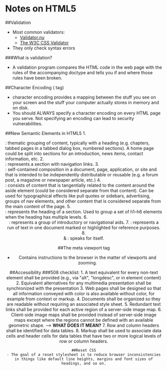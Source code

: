 # Notes on HTML5


##Validation
- Most common validators:
	* [Validator.nu](https://html5.validator.nu/)
	* [The W3C CSS Validator](https://html5.validator.nu/)
- They only check syntax errors

###What is validation?
- A validation program compares the HTML code in the web page with the rules of the accompanying doctype and tells you if and where those rules have been broken.


##Character Encoding (<meta> tag)
- character encoding provides a mapping between the stuff you see on your screen and the stuff your computer actually stores in memory and on disk.
- You should ALWAYS specify a character encoding on every HTML page you serve. Not specifying an encoding can lead to security vulnerabilities.


##New Semantic Elements in HTML5
	1. **<section>**: thematic grouping of content, typically with a heading (e.g. chapters, tabbed pages in a tabbed dialog box, numbered sections). A home page could be split into sections for an introduction, news items, contact information, etc.
	2. **<nav>**: represents a section with navigation links.
	3. **<article>**: self-contained composition in a document, page, application, or site and that is intended to be independently distributable or reusable (e.g. a forum post, a magazine or newspaper article, etc.)
	4. **<aside>**: consists of content that is tangentially related to the content around the aside element (could be considered separate from that content). Can be used for typographical effects like pull quotes or sidebars, advertising, groups of nav elements, and other content that is considered separate from the main content of the page.
	5. **<hgroup>**: represents the heading of a section. Used to group a set of h1–h6 elements when the heading has multiple levels.
	6. **<header>**: represents a group of introductory or navigational aids.
	7. **<mark>**: represents a run of text in one document marked or highlighted for reference purposes.
	8. **<footer>** & **<time>**: speaks for itself.


##The meta viewport tag
- Contains instructions to the browser in the matter of viewports and zooming.


##Accessibility
###508 checklist:
	1. A text equivalent for every non-text element shall be provided (e.g., via "alt", "longdesc", or in element content)
	2. Equivalent alternatives for any multimedia presentation shall be synchronized with the presentation
	3. Web pages shall be designed so that all information conveyed with color is also available without color, for example from context or markup.
	4. Documents shall be organized so they are readable without requiring an associated style sheet.
	5. Redundant text links shall be provided for each active region of a server-side image map.
	6. Client-side image maps shall be provided instead of server-side image maps except where the regions cannot be defined with an available geometric shape. --> **WHAT DOES IT MEAN?**
	7. Row and column headers shall be identified for data tables.
	8. Markup shall be used to associate data cells and header cells for data tables that have two or more logical levels of row or column headers.

	##Reset CSS
	- The goal of a reset stylesheet is to reduce browser inconsistencies in things like default line heights, margins and font sizes of headings, and so on.
	